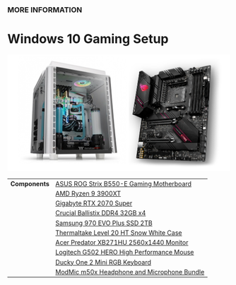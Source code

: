 ### MORE INFORMATION

# Windows 10 Gaming Setup

![Image](/hardware-setup.png)

| | |
| ---: | :--- |
| **Components** | [ASUS ROG Strix B550-E Gaming Motherboard](https://www.amazon.com/gp/product/B088W4933P/) |
| | [AMD Ryzen 9 3900XT](https://www.amazon.com/gp/product/B089WD454D/) |
| | [Gigabyte RTX 2070 Super](https://www.amazon.com/gp/product/B07TV9CLL5) |
| | [Crucial Ballistix DDR4 32GB x4](https://www.amazon.com/gp/product/B083VNMP87/) |
| | [Samsung 970 EVO Plus SSD 2TB](https://www.amazon.com/Samsung-970-EVO-Plus-MZ-V7S2T0B/dp/B07MFZXR1B/) |
| | [Thermaltake Level 20 HT Snow White Case](https://www.amazon.com/gp/product/B07ZLFNGF6/) |
| | [Acer Predator XB271HU 2560x1440 Monitor](https://www.amazon.com/gp/product/B0173PEX20/) |
| | [Logitech G502 HERO High Performance Mouse](https://www.amazon.com/gp/product/B07GBZ4Q68/) |
| | [Ducky One 2 Mini RGB Keyboard](https://www.duckychannel.com.tw/en/Ducky-One2-Mini-RGB) |
| | [ModMic m50x Headphone and Microphone Bundle](https://antlionaudio.com/products/m50x-bundle?variant=36525285900447) |
